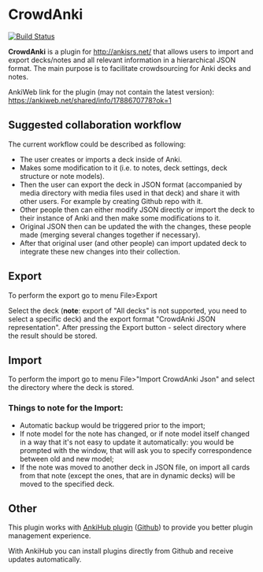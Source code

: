 # CrowdAnki
[![Build Status](https://travis-ci.org/Stvad/CrowdAnki.svg?branch=master)](https://travis-ci.org/Stvad/CrowdAnki)

**CrowdAnki** is a plugin for http://ankisrs.net/ that allows users to import and export decks/notes and all relevant information in a hierarchical JSON format. The main purpose is to facilitate crowdsourcing for Anki decks and notes.

AnkiWeb link for the plugin (may not contain the latest version): https://ankiweb.net/shared/info/1788670778?ok=1

## Suggested collaboration workflow
The current workflow could be described as following:
* The user creates or imports a deck inside of Anki.
* Makes some modification to it (i.e. to notes, deck settings, deck structure or note models).
* Then the user can export the deck in JSON format (accompanied by media directory with media files used in that deck) and share it with other users. For example by creating Github repo with it.
* Other people then can either modify JSON directly or import the deck to their instance of Anki and then make some modifications to it.
* Original JSON then can be updated the with the changes, these people made (merging several changes together if necessary).
* After that original user (and other people) can import updated deck to integrate these new changes into their collection.


## Export
To perform the export go to menu File>Export

Select the deck (**note**: export of "All decks" is not supported, you need to select a specific deck) and the export format "CrowdAnki JSON representation".
After pressing the Export button - select directory where the result should be stored.

## Import
To perform the import go to menu File>"Import CrowdAnki Json" and select the directory where the deck is stored.

### Things to note for the Import:
* Automatic backup would be triggered prior to the import;
* If note model for the note has changed, or if note model itself changed in a way that it's not easy to update it automatically: you would be prompted with the window, that will ask you to specify correspondence between old and new model;
* If the note was moved to another deck in JSON file, on import all cards from that note (except the ones, that are in dynamic decks) will be moved to the specified deck.

## Other

This plugin works with [AnkiHub plugin](https://ankiweb.net/shared/info/116826216) ([Github](https://github.com/dayjaby/AnkiHub)) to provide you better plugin management experience. 

With AnkiHub you can install plugins directly from Github and receive updates automatically.

